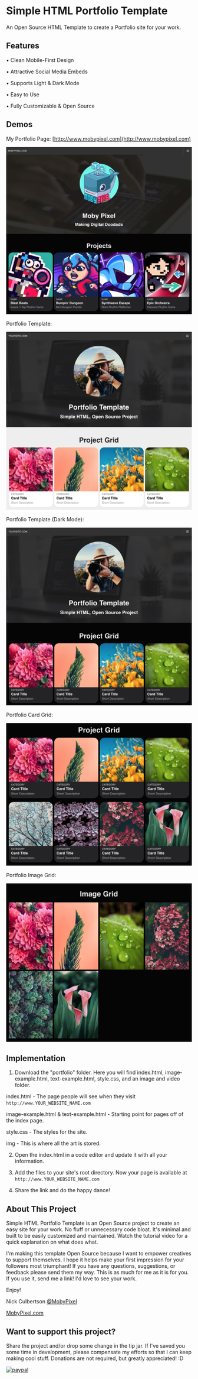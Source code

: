 # Simple HTML Portfolio Template

An Open Source HTML Template to create a Portfolio site for your work.

<!-- (Click the image to watch Portfolio Template | Introduction & Tutorial)

[![Simple Portfolio Template | Introduction & Tutorial | Open Source HTML Page](https://img.youtube.com/vi/RlTcHFIg8gU/0.jpg)](https://www.youtube.com/watch?v=RlTcHFIg8gU "Simple Portfolio Template | Introduction & Tutorial | Open Source HTML Page")
-->

## Features

• Clean Mobile-First Design

• Attractive Social Media Embeds

• Supports Light & Dark Mode

• Easy to Use

• Fully Customizable & Open Source


## Demos

My Portfolio Page: [http://www.mobypixel.com](http://www.mobypixel.com)


![My Portfolio Page](https://github.com/NickCulbertson/VidTest/blob/master/portfolio1.png)

Portfolio Template:

![Portfolio Template Light](https://github.com/NickCulbertson/VidTest/blob/master/portfolio2.png)

Portfolio Template (Dark Mode):

![Portfolio Template Dark](https://github.com/NickCulbertson/VidTest/blob/master/portfolio3.png)

Portfolio Card Grid:

![Portfolio Card Grid](https://github.com/NickCulbertson/VidTest/blob/master/portfolio4.png)

Portfolio Image Grid:

![Portfolio Image Grid](https://github.com/NickCulbertson/VidTest/blob/master/portfolio5.png)

## Implementation

1. Download the "portfolio" folder. Here you will find index.html, image-example.html, text-example.html, style.css, and an image and video folder.

index.html - The page people will see when they visit `http://www.YOUR_WEBSITE_NAME.com`

image-example.html & text-example.html - Starting point for pages off of the index page.

style.css - The styles for the site.

img - This is where all the art is stored.

2. Open the index.html in a code editor and update it with all your information.

3. Add the files to your site's root directory. Now your page is available at
`http://www.YOUR_WEBSITE_NAME.com`

4. Share the link and do the happy dance!
<!-- 
## Optional Features

By default, the cover image will be square. If you want a rectangular cover image, you can change height and width values of `.coverArt` and `.coverDiv` (height of container) in the `style.css` file:
```
style.css

.coverArt {
    ...
    max-height:  320px;
    max-width:   320px;
    ...
}

.coverDiv {
    height: 320px;
}
```

Delete this line to remove the image corner rounding:

```
style.css

.coverArt {
    ...
    border-radius: 160px 160px 160px 160px;
    ...
}
```

Make multiple sections like this:

```
index.html

...

<h1>Section 1 Title</h1>
<p>A brief description.</p>
    

<h1>Section 2 Title</h1>
<p>A brief description.</p>
...
```
-->
## About This Project

Simple HTML Portfolio Template is an Open Source project to create an easy site for your work. No fluff or unnecessary code bloat. It's minimal and built to be easily customized and maintained. Watch the tutorial video for a quick explanation on what does what.
            
I'm making this template Open Source because I want to empower creatives to support themselves. I hope it helps make your first impression for your followers most triumphant! If you have any questions, suggestions, or feedback please send them my way. This is as much for me as it is for you. If you use it, send me a link! I'd love to see your work.

Enjoy!

Nick Culbertson [@MobyPixel](https://twitter.com/MobyPixel)

[MobyPixel.com](http://www.mobypixel.com)


## Want to support this project?

Share the project and/or drop some change in the tip jar. If I've saved you some time in development, please compensate my efforts so that I can keep making cool stuff. Donations are not required, but greatly appreciated! :D

[![paypal](https://www.paypalobjects.com/en_US/i/btn/btn_donateCC_LG.gif)](https://www.paypal.com/cgi-bin/webscr?cmd=_s-xclick&hosted_button_id=HKHYVRMC53W7C)
